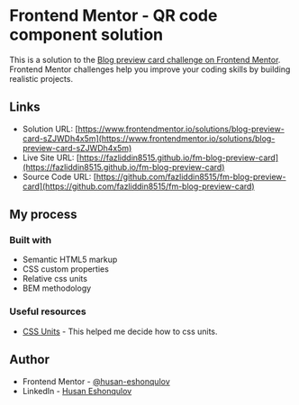 # Frontend Mentor - QR code component solution

This is a solution to the [Blog preview card challenge on Frontend Mentor](https://www.frontendmentor.io/challenges/blog-preview-card-ckPaj01IcS). Frontend Mentor challenges help you improve your coding skills by building realistic projects.

## Links

- Solution URL: [https://www.frontendmentor.io/solutions/blog-preview-card-sZJWDh4x5m](https://www.frontendmentor.io/solutions/blog-preview-card-sZJWDh4x5m)
- Live Site URL: [https://fazliddin8515.github.io/fm-blog-preview-card](https://fazliddin8515.github.io/fm-blog-preview-card)
- Source Code URL: [https://github.com/fazliddin8515/fm-blog-preview-card](https://github.com/fazliddin8515/fm-blog-preview-card)

## My process

### Built with

- Semantic HTML5 markup
- CSS custom properties
- Relative css units
- BEM methodology

### Useful resources

- [CSS Units](https://www.freecodecamp.org/news/css-units-when-to-use-each-one) - This helped me decide how to css units.

## Author

- Frontend Mentor - [@husan-eshonqulov](https://www.frontendmentor.io/profile/husan-eshonqulov)
- LinkedIn - [Husan Eshonqulov](https://www.linkedin.com/in/husan-eshonqulov/)
